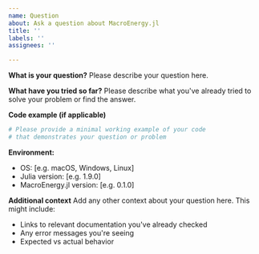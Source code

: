 ```yaml
---
name: Question
about: Ask a question about MacroEnergy.jl
title: ''
labels: ''
assignees: ''

---
```


**What is your question?**
Please describe your question here.

**What have you tried so far?**
Please describe what you've already tried to solve your problem or find the answer.

**Code example (if applicable)**
```julia
# Please provide a minimal working example of your code
# that demonstrates your question or problem
```

**Environment:**
 - OS: [e.g. macOS, Windows, Linux]
 - Julia version: [e.g. 1.9.0]
 - MacroEnergy.jl version: [e.g. 0.1.0]

**Additional context**
Add any other context about your question here. This might include:
- Links to relevant documentation you've already checked
- Any error messages you're seeing
- Expected vs actual behavior
